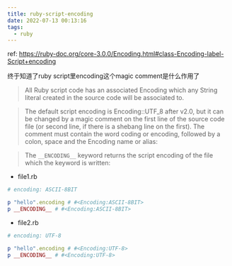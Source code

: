 ```yaml
---
title: ruby-script-encoding
date: 2022-07-13 00:13:16
tags:
  - ruby
---
```


ref: https://ruby-doc.org/core-3.0.0/Encoding.html#class-Encoding-label-Script+encoding

终于知道了ruby script里encoding这个magic comment是什么作用了

> All Ruby script code has an associated Encoding which any String literal created in the source code will be associated to.

> The default script encoding is Encoding::UTF_8 after v2.0, but it can be changed by a magic comment on the first line of the source code file (or second line, if there is a shebang line on the first).
> The comment must contain the word coding or encoding, followed by a colon, space and the Encoding name or alias:

> The `__ENCODING__` keyword returns the script encoding of the file which the keyword is written:

+ file1.rb
```ruby
# encoding: ASCII-8BIT

p "hello".encoding # #<Encoding:ASCII-8BIT>
p __ENCODING__ # #<Encoding:ASCII-8BIT>
```

+ file2.rb
```ruby
# encoding: UTF-8

p "hello".encoding # #<Encoding:UTF-8>
p __ENCODING__ # #<Encoding:UTF-8>
```

